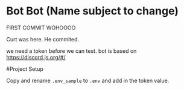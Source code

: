 # Bot Bot (Name subject to change)

FIRST COMMIT WOHOOOO 

Curt was here. He commited.

we need a token before we can test. 
bot is based on https://discord.js.org/#/

#Project Setup

Copy and rename `.env_sample` to `.env` and add in the token value. 
